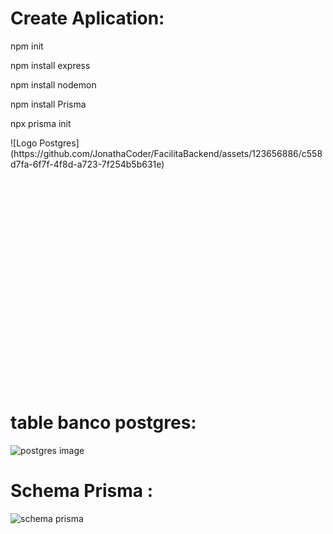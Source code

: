 
<h1>Create Aplication: </h1>

npm init 

npm install express 

npm install nodemon 

npm install Prisma 

npx prisma init

<div style="height:10vh;">
![Logo Postgres](https://github.com/JonathaCoder/FacilitaBackend/assets/123656886/c558d7fa-6f7f-4f8d-a723-7f254b5b631e)
</div>
<h1>table banco postgres:</h1>

![postgres image](https://github.com/JonathaCoder/FacilitaBackend/assets/123656886/7f0058df-6ff2-4345-9064-71b416c235e3)

<h1>Schema Prisma :</h1>

![schema prisma](https://github.com/JonathaCoder/FacilitaBackend/assets/123656886/9d011aa0-c536-435e-b601-37eff9301bce)
